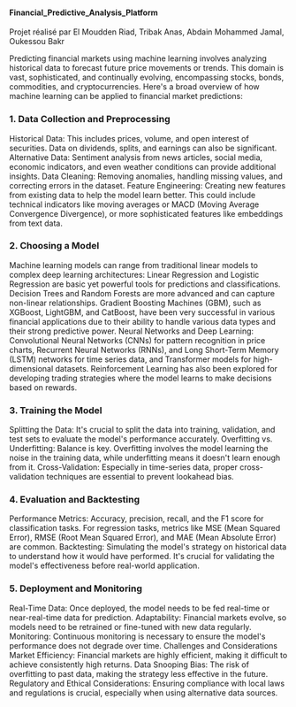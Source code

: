 #### Financial_Predictive_Analysis_Platform
Projet réalisé par El Moudden Riad, Tribak Anas, Abdain Mohammed Jamal, Oukessou Bakr

Predicting financial markets using machine learning involves analyzing historical data to forecast future price movements or trends. This domain is vast, sophisticated, and continually evolving, encompassing stocks, bonds, commodities, and cryptocurrencies. Here's a broad overview of how machine learning can be applied to financial market predictions:

### 1. Data Collection and Preprocessing
Historical Data: This includes prices, volume, and open interest of securities. Data on dividends, splits, and earnings can also be significant.
Alternative Data: Sentiment analysis from news articles, social media, economic indicators, and even weather conditions can provide additional insights.
Data Cleaning: Removing anomalies, handling missing values, and correcting errors in the dataset.
Feature Engineering: Creating new features from existing data to help the model learn better. This could include technical indicators like moving averages or                      MACD (Moving Average Convergence Divergence), or more sophisticated features like embeddings from text data.
### 2. Choosing a Model
Machine learning models can range from traditional linear models to complex deep learning architectures:
    Linear Regression and Logistic Regression are basic yet powerful tools for predictions and classifications.
    Decision Trees and Random Forests are more advanced and can capture non-linear relationships.
    Gradient Boosting Machines (GBM), such as XGBoost, LightGBM, and CatBoost, have been very successful in various financial applications due to their           ability to handle various data types and their strong predictive power.
    Neural Networks and Deep Learning: Convolutional Neural Networks (CNNs) for pattern recognition in price charts, Recurrent Neural Networks (RNNs), and        Long Short-Term Memory (LSTM) networks for time series data, and Transformer models for high-dimensional datasets.
    Reinforcement Learning has also been explored for developing trading strategies where the model learns to make decisions based on rewards.
### 3. Training the Model
Splitting the Data: It's crucial to split the data into training, validation, and test sets to evaluate the model's performance accurately.
                    Overfitting vs. Underfitting: Balance is key. Overfitting involves the model learning the noise in the training data, while underfitting                      means it doesn't learn enough from it.
Cross-Validation: Especially in time-series data, proper cross-validation techniques are essential to prevent lookahead bias.
### 4. Evaluation and Backtesting
Performance Metrics: Accuracy, precision, recall, and the F1 score for classification tasks. For regression tasks, metrics like MSE (Mean Squared Error),                           RMSE (Root Mean Squared Error), and MAE (Mean Absolute Error) are common.
Backtesting: Simulating the model's strategy on historical data to understand how it would have performed. It's crucial for validating the model's                         effectiveness before real-world application.
### 5. Deployment and Monitoring
Real-Time Data: Once deployed, the model needs to be fed real-time or near-real-time data for prediction.
Adaptability: Financial markets evolve, so models need to be retrained or fine-tuned with new data regularly.
Monitoring: Continuous monitoring is necessary to ensure the model's performance does not degrade over time.
            Challenges and Considerations
Market Efficiency: Financial markets are highly efficient, making it difficult to achieve consistently high returns.
                    Data Snooping Bias: The risk of overfitting to past data, making the strategy less effective in the future.
Regulatory and Ethical Considerations: Ensuring compliance with local laws and regulations is crucial, especially when using alternative data sources.

